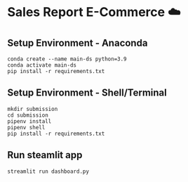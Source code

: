 # Sales Report E-Commerce ☁️

## Setup Environment - Anaconda
```
conda create --name main-ds python=3.9
conda activate main-ds
pip install -r requirements.txt
```

## Setup Environment - Shell/Terminal
```
mkdir submission
cd submission
pipenv install
pipenv shell
pip install -r requirements.txt
```

## Run steamlit app
```
streamlit run dashboard.py
```